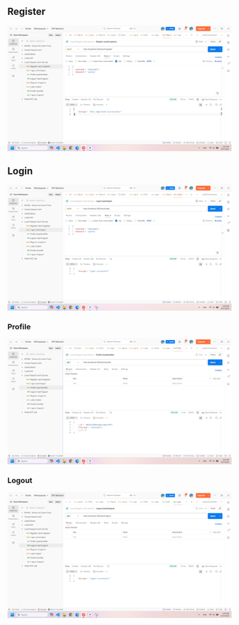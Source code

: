 ## Register
![register](public/results/register.png)

## Login
![login](public/results/login.png)

### Profile
![profile](public/results/profile.png)

### Logout
![logout](public/results/logout.png)
